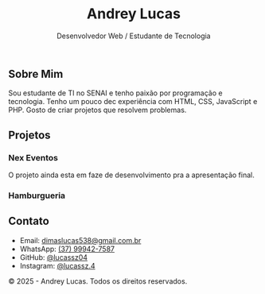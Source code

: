 <!DOCTYPE html>
<html lang="pt-BR">
<head>
  <meta charset="UTF-8" />
  <meta name="viewport" content="width=device-width, initial-scale=1.0"/>
  <title>Portfólio Andrey Lucas</title>
  <link href="https://fonts.googleapis.com/css2?family=Montserrat:wght@400;700&display=swap" rel="stylesheet">
</head>
<body>
  <header>
    <div class="container">
      <h1>Andrey Lucas</h1>
      <p>Desenvolvedor Web / Estudante de Tecnologia</p>
    </div>
  </header>

  <section id="sobre">
    <div class="container">
      <h2>Sobre Mim</h2>
      <p>Sou estudante de TI no SENAI e tenho paixão por programação e tecnologia. Tenho um pouco dec experiência com HTML, CSS, JavaScript e PHP. 
         Gosto de criar projetos que resolvem problemas.</p>
    </div>
  </section>

  <section id="projetos">
    <div class="container">
      <h2>Projetos</h2>
      <div class="cards">
        <div class="card">
          <h3>Nex Eventos</h3>
          <p>O projeto ainda esta em faze de desenvolvimento pra a apresentação final.</p>
        </div>
        <div class="card">
          <h3>Hamburgueria</h3>
         <link href="https://hamburguerianexcod.netlify.app/" rel="stylesheet">
        </div>
      </div>
    </div>
  </section>

  <section id="contato">
    <div class="container">
      <h2>Contato</h2>
      <ul>
        <li>Email: <a href="mailto:dimaslucas538@gmail.com.br">dimaslucas538@gmail.com.br</a></li>
        <li>WhatsApp: <a href="https://wa.me/5537999427587" target="_blank">(37) 99942-7587</a></li>
        <li>GitHub: <a href="https://github.com/lucassz04" target="_blank">@lucassz04</a></li>
        <li>Instagram: <a href="https://instagram.com/lucassz.4" target="_blank">@lucassz.4</a></li>
      </ul>
    </div>
  </section>

  <footer>
    <div class="container">
      <p>&copy; 2025 - Andrey Lucas. Todos os direitos reservados.</p>
    </div>
  </footer>
</body>
</html>
